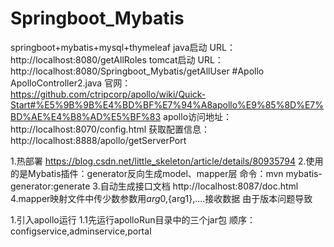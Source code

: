 # Springboot_Mybatis

springboot+mybatis+mysql+thymeleaf
java启动
URL：http://localhost:8080/getAllRoles
tomcat启动
URL：http://localhost:8080/Springboot_Mybatis/getAllUser
#Apollo ApolloController2.java
官网：https://github.com/ctripcorp/apollo/wiki/Quick-Start#%E5%9B%9B%E4%BD%BF%E7%94%A8apollo%E9%85%8D%E7%BD%AE%E4%B8%AD%E5%BF%83
apollo访问地址：http://localhost:8070/config.html
获取配置信息：http://localhost:8888/apollo/getServerPort



1.热部署
https://blog.csdn.net/little_skeleton/article/details/80935794
2.使用的是Mybatis插件：generator反向生成model、mapper层
命令：mvn mybatis-generator:generate
3.自动生成接口文档
http://localhost:8087/doc.html
4.mapper映射文件中传少数参数用${arg0},${arg1},....接收数据   由于版本问题导致

1.引入apollo运行
1.1先运行apolloRun目录中的三个jar包
    顺序：configservice,adminservice,portal